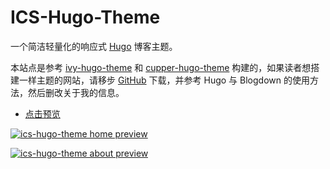 # ICS-Hugo-Theme


一个简洁轻量化的响应式 [Hugo](https://gohugo.io/) 博客主题。

本站点是参考 [ivy-hugo-theme](https://github.com/shenweiyan/ivy-hugo-theme) 和 [cupper-hugo-theme](https://github.com/shenweiyan/cupper-hugo-theme) 构建的，如果读者想搭建一样主题的网站，请移步 [GitHub](https://github.com/shenweiyan/ics-hugo-theme) 下载，并参考 Hugo 与 Blogdown 的使用方法，然后删改关于我的信息。

- [点击预览](https://shenweiyan.github.io/ICS-Hugo-Theme/)

[![ics-hugo-theme home preview](https://cdn.jsdelivr.net/gh/shenweiyan/ICS-Hugo-Theme/static/img/ics-hugo-theme-home.jpg "ics-hugo-theme template preview")](https://shenweiyan.github.io/ICS-Hugo-Theme/)

[![ics-hugo-theme about preview](https://cdn.jsdelivr.net/gh/shenweiyan/ICS-Hugo-Theme/static/img/ics-hugo-theme-about.jpg "ics-hugo-theme template preview")](hhttps://shenweiyan.github.io/ICS-Hugo-Theme/)
